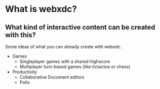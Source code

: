 # What is webxdc?

## What kind of interactive content can be created with this?

Some ideas of what you can already create with webxdc.

- Games
  - Singleplayer games with a shared highscore
  - Multiplayer turn-based games (like tictactoe or chess)
- Productivity
  - Collaborative Document editors
  - Polls
